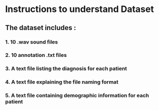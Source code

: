 # Instructions to understand Dataset

## The dataset includes :

### 1. 10 .wav sound files
### 2. 10 annotation .txt files
### 3. A text file listing the diagnosis for each patient
### 4. A text file explaining the file naming format
### 5. A text file containing demographic information for each patient
